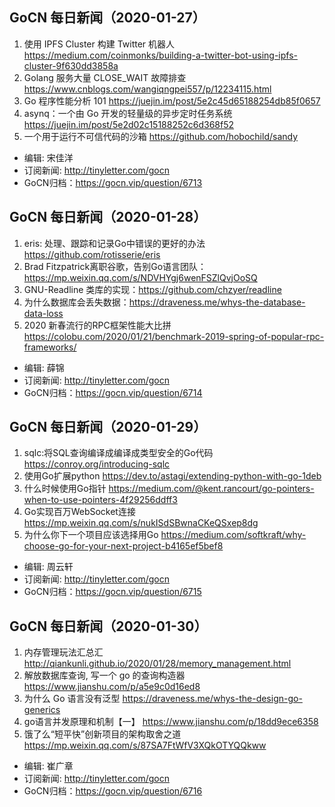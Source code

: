 ## GoCN 每日新闻（2020-01-27）

1. 使用 IPFS Cluster 构建 Twitter 机器人 https://medium.com/coinmonks/building-a-twitter-bot-using-ipfs-cluster-9f630dd3858a
2. Golang 服务大量 CLOSE_WAIT 故障排查 https://www.cnblogs.com/wangiqngpei557/p/12234115.html
3. Go 程序性能分析 101 https://juejin.im/post/5e2c45d65188254db85f0657
4. asynq：一个由 Go 开发的轻量级的异步定时任务系统 https://juejin.im/post/5e2d02c15188252c6d368f52
5. 一个用于运行不可信代码的沙箱 https://github.com/hobochild/sandy


* 编辑: 宋佳洋
* 订阅新闻: http://tinyletter.com/gocn
* GoCN归档：https://gocn.vip/question/6713

## GoCN 每日新闻（2020-01-28）

1. eris: 处理、跟踪和记录Go中错误的更好的办法 https://github.com/rotisserie/eris
2. Brad Fitzpatrick离职谷歌，告别Go语言团队： https://mp.weixin.qq.com/s/NDVHYgj6wenFSZlQvjOoSQ
3. GNU-Readline 类库的实现：https://github.com/chzyer/readline
4. 为什么数据库会丢失数据：https://draveness.me/whys-the-database-data-loss
5. 2020 新春流行的RPC框架性能大比拼 https://colobu.com/2020/01/21/benchmark-2019-spring-of-popular-rpc-frameworks/

* 编辑: 薛锦
* 订阅新闻: http://tinyletter.com/gocn
* GoCN归档：https://gocn.vip/question/6714

## GoCN 每日新闻（2020-01-29）

1. sqlc:将SQL查询编译成编译成类型安全的Go代码 https://conroy.org/introducing-sqlc
2. 使用Go扩展python https://dev.to/astagi/extending-python-with-go-1deb
3. 什么时候使用Go指针 https://medium.com/@kent.rancourt/go-pointers-when-to-use-pointers-4f29256ddff3
4. Go实现百万WebSocket连接 https://mp.weixin.qq.com/s/nukISdSBwnaCKeQSxep8dg
5. 为什么你下一个项目应该选择用Go https://medium.com/softkraft/why-choose-go-for-your-next-project-b4165ef5bef8

* 编辑: 周云轩
* 订阅新闻: http://tinyletter.com/gocn
* GoCN归档：https://gocn.vip/question/6715

## GoCN 每日新闻（2020-01-30）

1. 内存管理玩法汇总汇 http://qiankunli.github.io/2020/01/28/memory_management.html
2. 解放数据库查询, 写一个 go 的查询构造器 https://www.jianshu.com/p/a5e9c0d16ed8
3. 为什么 Go 语言没有泛型  https://draveness.me/whys-the-design-go-generics
4. go语言并发原理和机制【一】 https://www.jianshu.com/p/18dd9ece6358
5. 饿了么“短平快”创新项目的架构取舍之道 https://mp.weixin.qq.com/s/87SA7FtWfV3XQkOTYQQkww


* 编辑: 崔广章
* 订阅新闻: http://tinyletter.com/gocn
* GoCN归档：https://gocn.vip/question/6716
